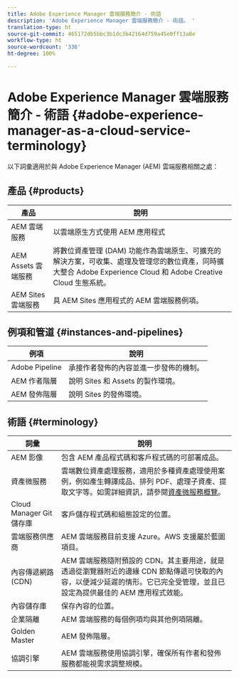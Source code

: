 ```yaml
---
title: Adobe Experience Manager 雲端服務簡介 - 術語
description: 'Adobe Experience Manager 雲端服務簡介 - 術語。 '
translation-type: ht
source-git-commit: 465172db5bbc3b1dc3b42164d759a45e0ff13a8e
workflow-type: ht
source-wordcount: '336'
ht-degree: 100%

---
```



# Adobe Experience Manager 雲端服務簡介 - 術語 {#adobe-experience-manager-as-a-cloud-service-terminology}

以下詞彙適用於與 Adobe Experience Manager (AEM) 雲端服務相關之處：

## 產品 {#products}

| 產品 | 說明 |
|---|---|
| AEM 雲端服務 | 以雲端原生方式使用 AEM 應用程式 |
| AEM Assets 雲端服務 | 將數位資產管理 (DAM) 功能作為雲端原生、可擴充的解決方案，可收集、處理及管理您的數位資產，同時擴大整合 Adobe Experience Cloud 和 Adobe Creative Cloud 生態系統。 |
| AEM Sites 雲端服務 | 具 AEM Sites 應用程式的 AEM 雲端服務例項。 |

## 例項和管道 {#instances-and-pipelines}

| 例項 | 說明 |
|---|---|
| Adobe Pipeline | 承接作者發佈的內容並進一步發佈的機制。 |
| AEM 作者階層 | 說明 Sites 和 Assets 的製作環境。 |
| AEM 發佈階層 | 說明 Sites 的發佈環境。 |


<!-- This section of the table must be alphabetic -->

## 術語 {#terminology}

| 詞彙 | 說明 |
|---|---|
| AEM 影像 | 包含 AEM 產品程式碼和客戶程式碼的可部署成品。 |
| 資產微服務 | 雲端數位資產處理服務，適用於多種資產處理使用案例，例如產生轉譯成品、排列 PDF、處理子資產、提取文字等。如需詳細資訊，請參閱[資產微服務概覽](/help/assets/asset-microservices-overview.md)。 |
| Cloud Manager Git 儲存庫 | 客戶儲存程式碼和組態設定的位置。 |
| 雲端服務供應商 | AEM 雲端服務目前支援 Azure。AWS 支援屬於藍圖項目。 |
| 內容傳遞網路 (CDN) | AEM 雲端服務隨附預設的 CDN。其主要用途，就是透過從瀏覽器附近的邊緣 CDN 節點傳遞可快取的內容，以便減少延遲的情形。它已完全受管理，並且已設定為提供最佳的 AEM 應用程式效能。 |
| 內容儲存庫 | 保存內容的位置。 |
| 企業隔離 | AEM 雲端服務的每個例項均與其他例項隔離。 |
| Golden Master | AEM 發佈階層。 |
| 協調引擎 | AEM 雲端服務使用協調引擎，確保所有作者和發佈服務都能視需求調整規模。 |
